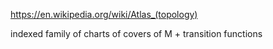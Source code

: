 https://en.wikipedia.org/wiki/Atlas_(topology)

indexed family of charts of covers of M + transition functions 